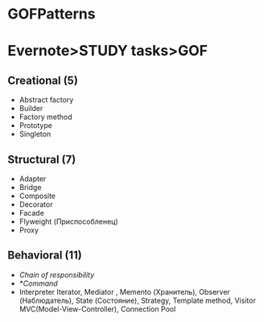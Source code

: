 # GOFPatterns
Evernote>STUDY tasks>GOF
==============

Creational (5)
--------------

- Abstract factory
- Builder
- Factory method
- Prototype
- Singleton

Structural (7)
-------------

- Adapter
- Bridge
- Composite
- Decorator
- Facade
- Flyweight (Приспособленец)
- Proxy

Behavioral (11)
--------------
- *Chain of responsibility*
- **Command*
- Interpreter
  Iterator, Mediator , Memento (Хранитель), Observer (Наблюдатель), State (Состояние), Strategy, Template method, Visitor
    MVC(Model-View-Controller), Connection Pool
